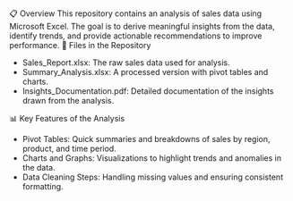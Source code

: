 📋 Overview
This repository contains an analysis of sales data using Microsoft Excel. The goal is to derive meaningful insights from the data, identify trends, and provide actionable recommendations to improve performance.
📂 Files in the Repository
- Sales_Report.xlsx: The raw sales data used for analysis.
- Summary_Analysis.xlsx: A processed version with pivot tables and charts.
- Insights_Documentation.pdf: Detailed documentation of the insights drawn from the analysis.

📊 Key Features of the Analysis
- Pivot Tables: Quick summaries and breakdowns of sales by region, product, and time period.
- Charts and Graphs: Visualizations to highlight trends and anomalies in the data.
- Data Cleaning Steps: Handling missing values and ensuring consistent formatting.
